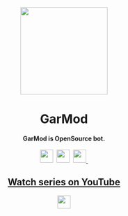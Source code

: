 <div align="center">
    <a href="https://garlic-team.tk"><img src="https://izboxo.cz/garlic.png" height="200" width="200"></a>
    <h1>GarMod</h1>
    <strong>GarMod is OpenSource bot.</strong><br><br>
    <img src="https://garlic-team.github.io/GarMod/sources/open-source.svg" height="30">&nbsp;
    <img src="https://forthebadge.com/images/badges/made-with-javascript.svg" height="30">&nbsp;
    <a href="https://ko-fi.com/H2H05FNRL"><img src="https://garlic-team.github.io/GarMod/sources/support-ko-fi.svg" height="30">&nbsp;
        <h2>Watch series on YouTube</h2>
        <a href="https://www.youtube.com/channel/UCEmUyFi5Dh2Hn9vXwkhCbdA"><img src="https://garlic-team.github.io/GarMod/sources/watch-on-youtube.svg" height="30">
            </div>
